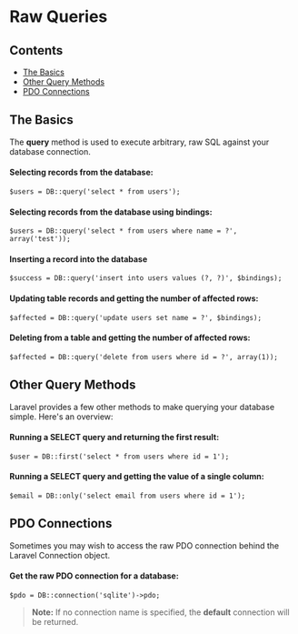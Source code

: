 # Raw Queries

## Contents

- [The Basics](#the-basics)
- [Other Query Methods](#other-query-methods)
- [PDO Connections](#pdo-connections)

<a name="the-bascis"></a>
## The Basics

The **query** method is used to execute arbitrary, raw SQL against your database connection. 

#### Selecting records from the database:

	$users = DB::query('select * from users');

#### Selecting records from the database using bindings:

	$users = DB::query('select * from users where name = ?', array('test'));

#### Inserting a record into the database

	$success = DB::query('insert into users values (?, ?)', $bindings);

#### Updating table records and getting the number of affected rows:

	$affected = DB::query('update users set name = ?', $bindings);

#### Deleting from a table and getting the number of affected rows:

	$affected = DB::query('delete from users where id = ?', array(1));

<a name="other-query-methods"></a>
## Other Query Methods

Laravel provides a few other methods to make querying your database simple. Here's an overview:

#### Running a SELECT query and returning the first result:

	$user = DB::first('select * from users where id = 1');

#### Running a SELECT query and getting the value of a single column:

	$email = DB::only('select email from users where id = 1');

<a name="pdo-connections"></a>
## PDO Connections

Sometimes you may wish to access the raw PDO connection behind the Laravel Connection object.

#### Get the raw PDO connection for a database:

	$pdo = DB::connection('sqlite')->pdo;

> **Note:** If no connection name is specified, the **default** connection will be returned.